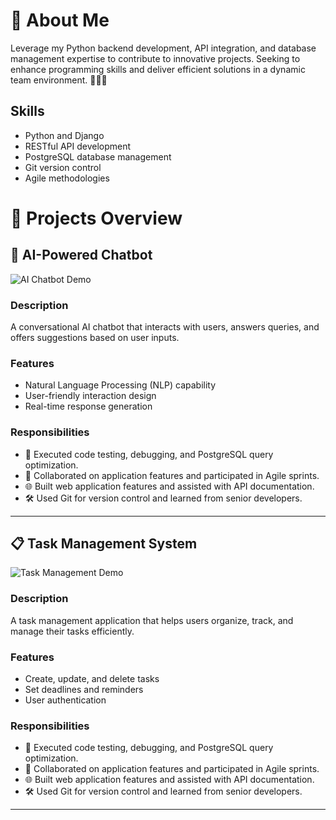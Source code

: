 # 🚀 About Me
Leverage my Python backend development, API integration, and database management expertise to contribute to innovative projects. Seeking to enhance programming skills and deliver efficient solutions in a dynamic team environment. 🌟👨‍💻

## Skills
- Python and Django
- RESTful API development
- PostgreSQL database management
- Git version control
- Agile methodologies

# 🌟 Projects Overview

## 🚀 AI-Powered Chatbot
![AI Chatbot Demo](https://i.gifer.com/origin/5c/5c529f23570d92c236d95e15457baa6c_w200.webp)

### Description
A conversational AI chatbot that interacts with users, answers queries, and offers suggestions based on user inputs.

### Features
- Natural Language Processing (NLP) capability
- User-friendly interaction design
- Real-time response generation

### Responsibilities
- 🧪 Executed code testing, debugging, and PostgreSQL query optimization.
- 🤝 Collaborated on application features and participated in Agile sprints.
- 🌐 Built web application features and assisted with API documentation.
- 🛠️ Used Git for version control and learned from senior developers.

---

## 📋 Task Management System
![Task Management Demo](https://i.gifer.com/origin/1e/1efebdb3fc3ec45938a06112d1b13feb_w200.webp)

### Description
A task management application that helps users organize, track, and manage their tasks efficiently.

### Features
- Create, update, and delete tasks
- Set deadlines and reminders
- User authentication

### Responsibilities
- 🧪 Executed code testing, debugging, and PostgreSQL query optimization.
- 🤝 Collaborated on application features and participated in Agile sprints.
- 🌐 Built web application features and assisted with API documentation.
- 🛠️ Used Git for version control and learned from senior developers.

---
